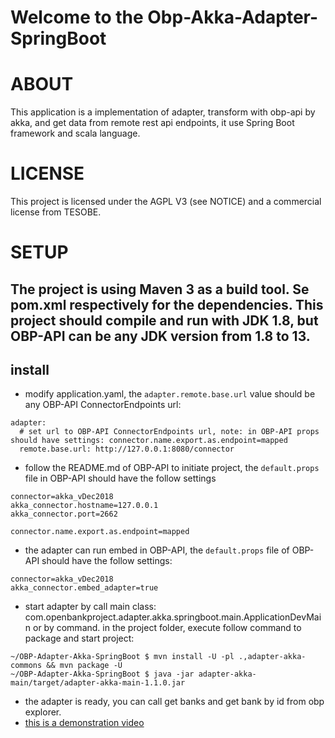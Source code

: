 Welcome to the Obp-Akka-Adapter-SpringBoot
===============================

# ABOUT

This application is a implementation of adapter, transform with obp-api by akka, and get data from remote rest api endpoints, it use Spring Boot framework and scala language.



# LICENSE

This project is licensed under the AGPL V3 (see NOTICE) and a commercial license from TESOBE.

# SETUP

The project is using Maven 3 as a build tool.
Se pom.xml respectively for the dependencies.
This project should compile and run with JDK 1.8, but OBP-API can be any JDK version from 1.8 to 13.
--
## install
* modify application.yaml, the `adapter.remote.base.url` value should be any OBP-API ConnectorEndpoints url: 
```
adapter:
  # set url to OBP-API ConnectorEndpoints url, note: in OBP-API props should have settings: connector.name.export.as.endpoint=mapped
  remote.base.url: http://127.0.0.1:8080/connector
```
* follow the README.md of OBP-API to initiate project, the `default.props` file in OBP-API should have the follow settings
```
connector=akka_vDec2018
akka_connector.hostname=127.0.0.1
akka_connector.port=2662

connector.name.export.as.endpoint=mapped
```

* the adapter can run embed in OBP-API, the `default.props` file of OBP-API should have the follow settings:
```
connector=akka_vDec2018
akka_connector.embed_adapter=true
```

* start adapter by call main class: com.openbankproject.adapter.akka.springboot.main.ApplicationDevMain
or by command.
in the project folder, execute follow command to package and start project:

```
~/OBP-Adapter-Akka-SpringBoot $ mvn install -U -pl .,adapter-akka-commons && mvn package -U
~/OBP-Adapter-Akka-SpringBoot $ java -jar adapter-akka-main/target/adapter-akka-main-1.1.0.jar
```
* the adapter is ready, you can call get banks and get bank by id from obp explorer.
* [this is a demonstration video](https://vimeo.com/441484286)